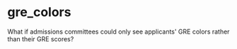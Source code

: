 # gre_colors
What if admissions committees could only see applicants' GRE colors rather than their GRE scores?
